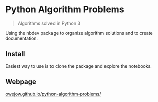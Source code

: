 <!--

#################################################
### THIS FILE WAS AUTOGENERATED! DO NOT EDIT! ###
#################################################
# file to edit: nbs/index.ipynb
# command to build the docs after a change: nbdev_build_docs

-->

# Python Algorithm Problems

> Algorithms solved in Python 3


Using the nbdev package to organize algorithm solutions and to create documentation.

## Install

Easiest way to use is to clone the package and explore the notebooks.

## Webpage 

[owejow.github.io/python-algorithm-problems/](https://owejow.github.io/python-algorithm-problems/)
